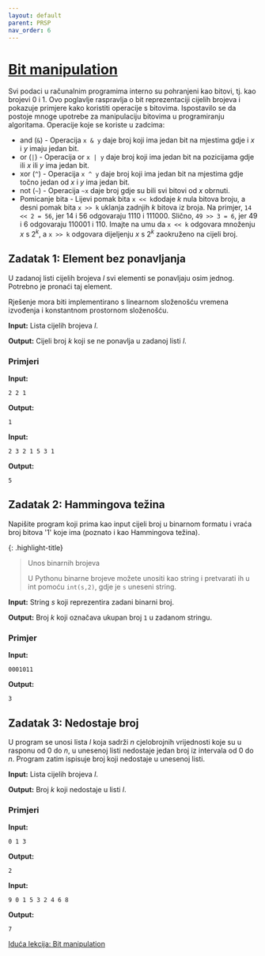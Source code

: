 ```yaml
---
layout: default
parent: PRSP
nav_order: 6
---
```


# [Bit manipulation](https://cses.fi/book/book.pdf#chapter.10)

Svi podaci u računalnim programima interno su pohranjeni kao bitovi, tj. kao brojevi 0 i 1. Ovo poglavlje raspravlja o bit reprezentaciji cijelih brojeva i pokazuje primjere kako koristiti operacije s bitovima. Ispostavilo se da postoje mnoge upotrebe za manipulaciju bitovima u programiranju algoritama. Operacije koje se koriste u zadcima:

- and (`&`) - Operacija `x & y` daje broj koji ima jedan bit na mjestima gdje i $x$ i $y$ imaju jedan bit.
- or (`|`) - Operacija or `x | y` daje broj koji ima jedan bit na pozicijama gdje ili $x$ ili $y$ ima jedan bit.
- xor (`^`) - Operacija `x ^ y` daje broj koji ima jedan bit na mjestima gdje točno jedan od $x$ i $y$ ima jedan bit.
- not (`~`) - Operacija `~x` daje broj gdje su bili svi bitovi od $x$
obrnuti.
- Pomicanje bita - Lijevi pomak bita `x << k`dodaje $k$ nula bitova broju, a desni pomak bita `x >> k` uklanja zadnjih $k$ bitova iz broja. Na primjer, `14 << 2 = 56`, jer 14 i 56 odgovaraju 1110 i 111000. Slično, `49 >> 3 = 6`, jer 49 i 6 odgovaraju 110001 i 110. Imajte na umu da `x << k` odgovara množenju $x$ s $2^k$, a `x >> k` odgovara dijeljenju $x$ s $2^k$ zaokruženo na cijeli broj.

## Zadatak 1: Element bez ponavljanja

U zadanoj listi cijelih brojeva $l$ svi elementi se ponavljaju osim jednog. Potrebno je pronaći taj element.

Rješenje mora biti implementirano s linearnom složenošću vremena izvođenja i konstantnom prostornom složenošću.

**Input:**
Lista cijelih brojeva $l$.

**Output:**
Cijeli broj $k$ koji se ne ponavlja u zadanoj listi $l$.

### Primjeri

**Input:**

```text
2 2 1
```

**Output:**

```text
1
```

**Input:**

```text
2 3 2 1 5 3 1
```

**Output:**

```text
5
```

## Zadatak 2: Hammingova težina

Napišite program koji prima kao input cijeli broj u binarnom formatu i vraća broj bitova '1' koje ima (poznato i kao Hammingova težina).

{: .highlight-title}
> Unos binarnih brojeva
>
> U Pythonu binarne brojeve možete unositi kao string i pretvarati ih u int pomoću `int(s,2)`, gdje je `s` uneseni string.

**Input:**
String $s$ koji reprezentira zadani binarni broj.

**Output:**
Broj $k$ koji označava ukupan broj `1` u zadanom stringu.

### Primjer

**Input:**

```text
0001011
```

**Output:**

```text
3
```

## Zadatak 3: Nedostaje broj

U program se unosi lista $l$ koja sadrži $n$ cjelobrojnih vrijednosti koje su u rasponu od $0$ do $n$, u unesenoj listi nedostaje jedan broj iz intervala od $0$ do $n$. Program zatim ispisuje broj koji nedostaje u unesenoj listi.

**Input:**
Lista cijelih brojeva $l$.

**Output:**
Broj $k$ koji nedostaje u listi $l$.

### Primjeri

**Input:**

```text
0 1 3
```

**Output:**

```text
2
```

**Input:**

```text
9 0 1 5 3 2 4 6 8 
```

**Output:**

```text
7
```

[Iduća lekcija: Bit manipulation](../vjezbe-sadrzaj/osnove/bit-manipulation)